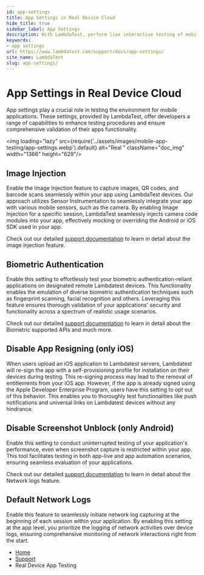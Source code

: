 ```yaml
---
id: app-settings
title: App Settings in Real Device Cloud
hide_title: true
sidebar_label: App Settings
description: With LambdaTest, perform live interactive testing of mobile applications on Android emulators and iOS simulators and ensure your apps work seamlessly across multiple versions of Android emulators and iOS simulators.
keywords:
- app settings 
url: https://www.lambdatest.com/support/docs/app-settings/
site_name: LambdaTest
slug: app-settings/
---
```


<script type="application/ld+json"
      dangerouslySetInnerHTML={{ __html: JSON.stringify({
       "@context": "https://schema.org",
        "@type": "BreadcrumbList",
        "itemListElement": [{
          "@type": "ListItem",
          "position": 1,
          "name": "LambdaTest",
          "item": "https://www.lambdatest.com"
        },{
          "@type": "ListItem",
          "position": 2,
          "name": "Support",
          "item": "https://www.lambdatest.com/support/docs/"
        },{
          "@type": "ListItem",
          "position": 3,
          "name": "App Settings in Real Device Cloud",
          "item": "https://www.lambdatest.com/support/docs/app-settings/"
        }]
      })
    }}
></script>

# App Settings in Real Device Cloud

App settings play a crucial role in testing the environment for mobile applications. These settings, provided by LambdaTest, offer developers a range of capabilities to enhance testing procedures and ensure comprehensive validation of their apps functionality.

<img loading="lazy" src={require('../assets/images/mobile-app-testing/app-settings.webp').default} alt="Real "  className="doc_img" width="1366" height="629"/>

## Image Injection

Enable the Image Injection feature to capture images, QR codes, and barcode scans seamlessly within your app using LambdaTest devices. Our approach utilizes Sensor Instrumentation to seamlessly integrate your app with various mobile sensors, such as the camera. By enabling Image Injection for a specific session, LambdaTest seamlessly injects camera code modules into your app, effectively mocking or overriding the Android or iOS SDK used in your app.

Check out our detailed [support documentation](https://www.lambdatest.com/support/docs/camera-image-injection/) to learn in detail about the image injection feature.

## Biometric Authentication

Enable this setting to effortlessly test your biometric authentication-reliant applications on designated remote Lambdatest devices. This functionality enables the emulation of diverse biometric authentication techniques such as fingerprint scanning, facial recognition and others. Leveraging this feature ensures thorough validation of your applications' security and functionality across a spectrum of realistic usage scenarios.

Check out our detailed [support documentation](https://www.lambdatest.com/support/docs/biometric-authentication/) to learn in detail about the Biometric supported APIs and much more.

## Disable App Resigning (only iOS)

When users upload an iOS application to Lambdatest servers, Lambdatest will re-sign the app with a self-provisioning profile for installation on their devices during testing. This re-signing process may lead to the removal of entitlements from your iOS app. However, if the app is already signed using the Apple Developer Enterprise Program, users have this setting to opt out of this behavior. This enables you to thoroughly test functionalities like push notifications and universal links on Lambdatest devices without any hindrance.

## Disable Screenshot Unblock (only Android)

Enable this setting to conduct uninterrupted testing of your application's performance, even when screenshot capture is restricted within your app. This tool facilitates testing in both app-live and app automation scenarios, ensuring seamless evaluation of your applications.

Check out our detailed [support documentation](https://www.lambdatest.com/support/docs/disable-screenshot-block/) to learn in detail about the Network logs feature.

## Default Network Logs

Enable this feature to seamlessly initiate network log capturing at the beginning of each session within your application. By enabling this setting at the app level, you prioritize the logging of network activities over device logs, ensuring comprehensive monitoring of network interactions right from the start. 


<nav aria-label="breadcrumbs">
  <ul className="breadcrumbs">
    <li className="breadcrumbs__item">
      <a className="breadcrumbs__link" href="https://www.lambdatest.com">
        Home
      </a>
    </li>
    <li className="breadcrumbs__item">
      <a className="breadcrumbs__link" target="_self" href="https://www.lambdatest.com/support/docs/">
        Support
      </a>
    </li>
    <li className="breadcrumbs__item breadcrumbs__item--active">
      <span className="breadcrumbs__link">
        Real Device App Testing
      </span>
    </li>
  </ul>
</nav>
